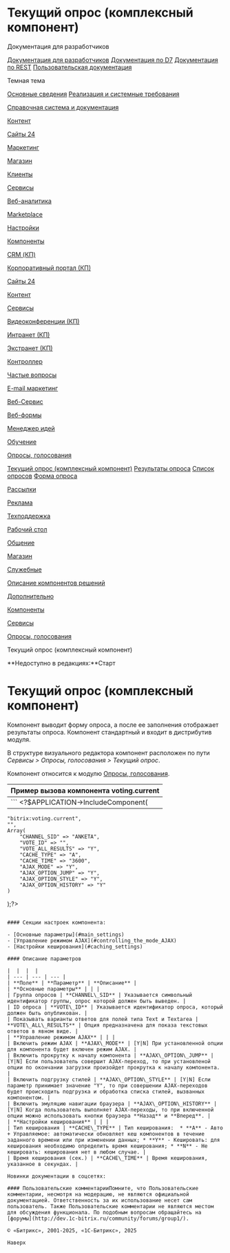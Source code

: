 # Текущий опрос (комплексный компонент)

Документация для разработчиков

[Документация для разработчиков](https://dev.1c-bitrix.ru/api_help/)
[Документация по D7](https://dev.1c-bitrix.ru/api_d7/)
[Документация по REST](https://dev.1c-bitrix.ru/rest_help/)
[Пользовательская документация](https://dev.1c-bitrix.ru/user_help/)

Темная тема

[Основные сведения](/user_help/index.php)
[Реализация и системные требования](/user_help/reqintro.php)

[Справочная система и документация](/user_help/help/index.php)

[Контент](/user_help/content/index.php)

[Сайты 24](/user_help/sites24/index.php)

[Маркетинг](/user_help/marketing/index.php)

[Магазин](/user_help/store/index.php)

[Клиенты](/user_help/clients/index.php)

[Сервисы](/user_help/service/index.php)

[Веб-аналитика](/user_help/statistic/index.php)

[Marketplace](/user_help/marketplace/index.php)

[Настройки](/user_help/settings/index.php)

[Компоненты](/user_help/components/index.php)

[CRM (КП)](/user_help/components/crm/index.php)

[Корпоративный портал (КП)](/user_help/components/intranet/index.php)

[Сайты 24](/user_help/components/landing/index.php)

[Контент](/user_help/components/content/index.php)

[Сервисы](/user_help/components/services/index.php)

[Видеоконференции (КП)](/user_help/components/services/video/index.php)

[Интранет (КП)](/user_help/components/services/intranet/index.php)

[Экстранет (КП)](/user_help/components/services/extranet/index.php)

[Контроллер](/user_help/components/services/controller/index.php)

[Частые вопросы](/user_help/components/services/faq/index.php)

[E-mail маркетинг](/user_help/components/services/email_marketing/index.php)

[Веб-Сервис](/user_help/components/services/web_service/index.php)

[Веб-формы](/user_help/components/services/web_forms/index.php)

[Менеджер идей](/user_help/components/services/ideas_manager/index.php)

[Обучение](/user_help/components/services/learning/index.php)

[Опросы, голосования](/user_help/components/services/votes/index.php)

[Текущий опрос (комплексный компонент)](/user_help/components/services/votes/voting_current.php)
[Результаты опроса](/user_help/components/services/votes/voting_result.php)
[Список опросов](/user_help/components/services/votes/voting_list.php)
[Форма опроса](/user_help/components/services/votes/voting_form.php)

[Рассылки](/user_help/components/services/subscribes/index.php)

[Реклама](/user_help/components/services/advertising/index.php)

[Техподдержка](/user_help/components/services/support/index.php)

[Рабочий стол](/user_help/components/services/desktop.php)

[Общение](/user_help/components/obschenie/index.php)

[Магазин](/user_help/components/magazin/index.php)

[Служебные](/user_help/components/sluzhebnie/index.php)

[Описание компонентов решений](/user_help/description_decisions/index.php)

[Дополнительно](/user_help/additional/index.php)

[Компоненты](/user_help/components/index.php)

[Сервисы](/user_help/components/services/index.php)

[Опросы, голосования](/user_help/components/services/votes/index.php)

Текущий опрос (комплексный компонент)

**Недоступно в редакциях:**Старт

# Текущий опрос (комплексный компонент)

Компонент выводит форму опроса, а после ее заполнения отображает результаты опроса. Компонент стандартный и входит в дистрибутив модуля.

В структуре визуального редактора компонент расположен по пути *Сервисы > Опросы, голосования > Текущий опрос*.

Компонент относится к модулю [Опросы, голосования](/user_help/service/vote/index.php).

| Пример вызова компонента **voting.current** |
| --- |
| ``` <?$APPLICATION->IncludeComponent( 	"bitrix:voting.current", 	"", 	Array( 		"CHANNEL_SID" => "ANKETA", 		"VOTE_ID" => "", 		"VOTE_ALL_RESULTS" => "Y", 		"CACHE_TYPE" => "A", 		"CACHE_TIME" => "3600", 		"AJAX_MODE" => "Y", 		"AJAX_OPTION_JUMP" => "Y", 		"AJAX_OPTION_STYLE" => "Y", 		"AJAX_OPTION_HISTORY" => "Y" 	) );?>   ``` |

#### Секции настроек компонента:

- [Основные параметры](#main_settings)
- [Управление режимом AJAX](#controlling_the_mode_AJAX)
- [Настройки кеширования](#сaching_settings)

#### Описание параметров

|  |  |  |
| --- | --- | --- |
| **Поле** | **Параметр** | **Описание** |
| **Основные параметры** | | |
| Группа опросов | **CHANNEL\_SID** | Указывается символьный идентификатор группы, опрос которой должен быть выведен. |
| ID опроса | **VOTE\_ID** | Указывается идентификатор опроса, который должен быть опубликован. |
| Показывать варианты ответов для полей типа Text и Textarea | **VOTE\_ALL\_RESULTS** | Опция предназначена для показа текстовых ответов в явном виде. |
| **Управление режимом AJAX** | | |
| Включить режим AJAX | **AJAX\_MODE** | [Y|N] При установленной опции для компонента будет включен режим AJAX. |
| Включить прокрутку к началу компонента | **AJAX\_OPTION\_JUMP** | [Y|N] Если пользователь совершит AJAX-переход, то при установленой опции по окончании загрузки произойдет прокрутка к началу компонента. |
| Включить подгрузку стилей | **AJAX\_OPTION\_STYLE** | [Y|N] Если параметр принимает значение "Y", то при совершении AJAX-переходов будет происходить подгрузка и обработка списка стилей, вызванных компонентом. |
| Включить эмуляцию навигации браузера | **AJAX\_OPTION\_HISTORY** | [Y|N] Когда пользователь выполняет AJAX-переходы, то при включенной опции можно использовать кнопки браузера **Назад** и **Вперед**. |
| **Настройки кеширования** | | |
| Тип кеширования | **CACHE\_TYPE** | Тип кеширования:  * **A** - Авто + Управляемое: автоматически обновляет кеш компонентов в течение заданного времени или при изменении данных; * **Y** - Кешировать: для кеширования необходимо определить время кеширования; * **N** - Не кешировать: кеширования нет в любом случае. |
| Время кеширования (сек.) | **CACHE\_TIME** | Время кеширования, указанное в секундах. |

Новинки документации в соцсетях:

#### Пользовательские комментарииПомните, что Пользовательские комментарии, несмотря на модерацию, не являются официальной документацией. Ответственность за их использование несет сам пользователь. Также Пользовательские комментарии не являются местом для обсуждения функционала. По подобным вопросам обращайтесь на [форумы](http://dev.1c-bitrix.ru/community/forums/group1/).

© «Битрикс», 2001-2025, «1С-Битрикс», 2025

Наверх